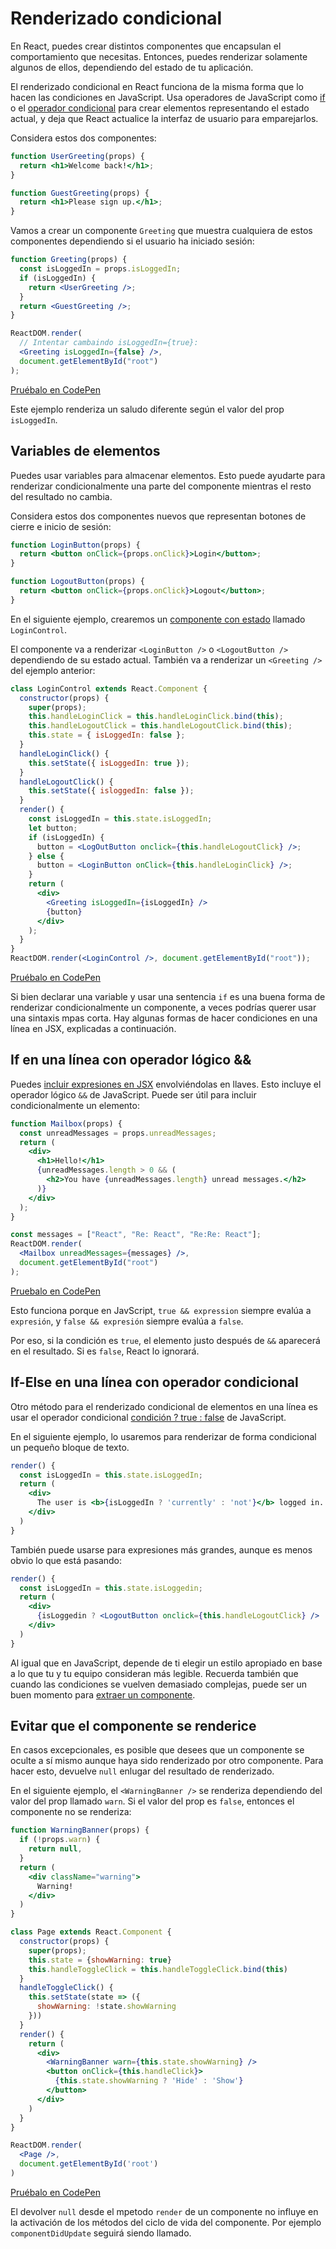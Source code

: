 # Renderizado condicional

En React, puedes crear distintos componentes que encapsulan el comportamiento que necesitas. Entonces, puedes renderizar solamente algunos de ellos, dependiendo del estado de tu aplicación.

El renderizado condicional en React funciona de la misma forma que lo hacen las condiciones en JavaScript. Usa operadores de JavaScript como [if](https://developer.mozilla.org/es/docs/Web/JavaScript/Reference/Statements/if...else) o el [operador condicional](https://developer.mozilla.org/es/docs/Web/JavaScript/Referencia/Operadores/Conditional_Operator) para crear elementos representando el estado actual, y deja que React actualice la interfaz de usuario para emparejarlos.

Considera estos dos componentes:

```jsx
function UserGreeting(props) {
  return <h1>Welcome back!</h1>;
}

function GuestGreeting(props) {
  return <h1>Please sign up.</h1>;
}
```

Vamos a crear un componente `Greeting` que muestra cualquiera de estos componentes dependiendo si el usuario ha iniciado sesión:

```jsx
function Greeting(props) {
  const isLoggedIn = props.isLoggedIn;
  if (isLoggedIn) {
    return <UserGreeting />;
  }
  return <GuestGreeting />;
}

ReactDOM.render(
  // Intentar cambaindo isLoggedIn={true}:
  <Greeting isLoggedIn={false} />,
  document.getElementById("root")
);
```

[Pruébalo en CodePen](https://codepen.io/gaearon/pen/ZpVxNq?editors=0011)

Este ejemplo renderiza un saludo diferente según el valor del prop `isLoggedIn`.

## Variables de elementos

Puedes usar variables para almacenar elementos. Esto puede ayudarte para renderizar condicionalmente una parte del componente mientras el resto del resultado no cambia.

Considera estos dos componentes nuevos que representan botones de cierre e inicio de sesión:

```jsx
function LoginButton(props) {
  return <button onClick={props.onClick}>Login</button>;
}

function LogoutButton(props) {
  return <button onClick={props.onClick}>Logout</button>;
}
```

En el siguiente ejemplo, crearemos un [componente con estado]() llamado `LoginControl`.

El componente va a renderizar `<LoginButton />` o `<LogoutButton />` dependiendo de su estado actual. También va a renderizar un `<Greeting />` del ejemplo anterior:

```jsx
class LoginControl extends React.Component {
  constructor(props) {
    super(props);
    this.handleLoginClick = this.handleLoginClick.bind(this);
    this.handleLogoutClick = this.handleLogoutClick.bind(this);
    this.state = { isLoggedIn: false };
  }
  handleLoginClick() {
    this.setState({ isLoggedIn: true });
  }
  handleLogoutClick() {
    this.setState({ isloggedIn: false });
  }
  render() {
    const isLoggedIn = this.state.isLoggedIn;
    let button;
    if (isLoggedIn) {
      button = <LogOutButton onclick={this.handleLogoutClick} />;
    } else {
      button = <LoginButton onClick={this.handleLoginClick} />;
    }
    return (
      <div>
        <Greeting isLoggedIn={isLoggedIn} />
        {button}
      </div>
    );
  }
}
ReactDOM.render(<LoginControl />, document.getElementById("root"));
```

[Pruébalo en CodePen](https://codepen.io/gaearon/pen/QKzAgB?editors=0010)

Si bien declarar una variable y usar una sentencia `if` es una buena forma de renderizar condicionalmente un componente, a veces podrías querer usar una sintaxis mpas corta. Hay algunas formas de hacer condiciones en una línea en JSX, explicadas a continuación.

## If en una línea con operador lógico &&

Puedes [incluir expresiones en JSX]() envolviéndolas en llaves. Esto incluye el operador lógico `&&` de JavaScript. Puede ser útil para incluir condicionalmente un elemento:

```jsx
function Mailbox(props) {
  const unreadMessages = props.unreadMessages;
  return (
    <div>
      <h1>Hello!</h1>
      {unreadMessages.length > 0 && (
        <h2>You have {unreadMessages.length} unread messages.</h2>
      )}
    </div>
  );
}

const messages = ["React", "Re: React", "Re:Re: React"];
ReactDOM.render(
  <Mailbox unreadMessages={messages} />,
  document.getElementById("root")
);
```

[Pruebalo en CodePen](https://codepen.io/gaearon/pen/ozJddz?editors=0010)

Esto funciona porque en JavScript, `true && expression` siempre evalúa a `expresión`, y `false && expresión` siempre evalúa a `false`.

Por eso, si la condición es `true`, el elemento justo después de `&&` aparecerá en el resultado. Si es `false`, React lo ignorará.

## If-Else en una línea con operador condicional

Otro método para el renderizado condicional de elementos en una línea es usar el operador condicional [condición ? true : false](https://developer.mozilla.org/es/docs/Web/JavaScript/Referencia/Operadores/Conditional_Operator) de JavaScript.

En el siguiente ejemplo, lo usaremos para renderizar de forma condicional un pequeño bloque de texto.

```jsx
render() {
  const isLoggedIn = this.state.isLoggedIn;
  return (
    <div>
      The user is <b>{isLoggedIn ? 'currently' : 'not'}</b> logged in.
    </div>
  )
}
```

También puede usarse para expresiones más grandes, aunque es menos obvio lo que está pasando:

```jsx
render() {
  const isLoggedIn = this.state.isLoggedin;
  return (
    <div>
      {isLoggedin ? <LogoutButton onclick={this.handleLogoutClick} /> : <LoginButton onClick={this.handleLoginClick} />}
    </div>
  )
}
```

Al igual que en JavaScript, depende de ti elegir un estilo apropiado en base a lo que tu y tu equipo consideran más legible. Recuerda también que cuando las condiciones se vuelven demasiado complejas, puede ser un buen momento para [extraer un componente]().

## Evitar que el componente se renderice

En casos excepcionales, es posible que desees que un componente se oculte a sí mismo aunque haya sido renderizado por otro componente. Para hacer esto, devuelve `null` enlugar del resultado de renderizado.

En el siguiente ejemplo, el `<WarningBanner />` se renderiza dependiendo del valor del prop llamado `warn`. Si el valor del prop es `false`, entonces el componente no se renderiza:

```jsx
function WarningBanner(props) {
  if (!props.warn) {
    return null,
  }
  return (
    <div className="warning">
      Warning!
    </div>
  )
}

class Page extends React.Component {
  constructor(props) {
    super(props);
    this.state = {showWarning: true}
    this.handleToggleClick = this.handleToggleClick.bind(this)
  }
  handleToggleClick() {
    this.setState(state => ({
      showWarning: !state.showWarning
    }))
  }
  render() {
    return (
      <div>
        <WarningBanner warn={this.state.showWarning} />
        <button onClick={this.handleClick}>
          {this.state.showWarning ? 'Hide' : 'Show'}
        </button>
      </div>
    )
  }
}

ReactDOM.render(
  <Page />,
  document.getElementById('root')
)
```

[Pruébalo en CodePen](https://codepen.io/gaearon/pen/Xjoqwm?editors=0010)

El devolver `null` desde el mpetodo `render` de un componente no influye en la activación de los métodos del ciclo de vida del componente. Por ejemplo `componentDidUpdate` seguirá siendo llamado.

